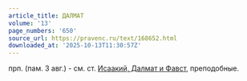```yaml
---
article_title: ДАЛМАТ
volume: '13'
page_numbers: '650'
source_url: https://pravenc.ru/text/168652.html
downloaded_at: '2025-10-13T11:30:57Z'
---
```


прп. (пам. 3 авг.) - см. ст. [Исаакий, Далмат и Фавст](<https://pravenc.ru/text/Исаакий  Далмат и Фавст.html>), преподобные.
